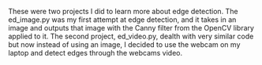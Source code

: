These were two projects I did to learn more about edge detection. The ed_image.py was my first attempt at edge detection, and it takes in an image and outputs that image with the Canny filter from the OpenCV library applied to it. The second project, ed_video.py, dealth with very similar code but now instead of using an image, I decided to use the webcam on my laptop and detect edges through the webcams video. 
